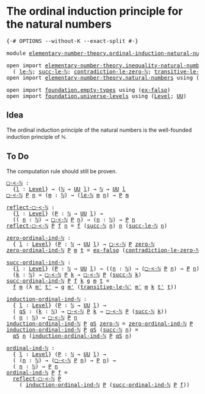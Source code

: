 # The ordinal induction principle for the natural numbers

<pre class="Agda"><a id="68" class="Symbol">{-#</a> <a id="72" class="Keyword">OPTIONS</a> <a id="80" class="Pragma">--without-K</a> <a id="92" class="Pragma">--exact-split</a> <a id="106" class="Symbol">#-}</a>

<a id="111" class="Keyword">module</a> <a id="118" href="elementary-number-theory.ordinal-induction-natural-numbers.html" class="Module">elementary-number-theory.ordinal-induction-natural-numbers</a> <a id="177" class="Keyword">where</a>

<a id="184" class="Keyword">open</a> <a id="189" class="Keyword">import</a> <a id="196" href="elementary-number-theory.inequality-natural-numbers.html" class="Module">elementary-number-theory.inequality-natural-numbers</a> <a id="248" class="Keyword">using</a>
  <a id="256" class="Symbol">(</a> <a id="258" href="elementary-number-theory.inequality-natural-numbers.html#7781" class="Function">le-ℕ</a><a id="262" class="Symbol">;</a> <a id="264" href="elementary-number-theory.inequality-natural-numbers.html#9002" class="Function">succ-le-ℕ</a><a id="273" class="Symbol">;</a> <a id="275" href="elementary-number-theory.inequality-natural-numbers.html#8245" class="Function">contradiction-le-zero-ℕ</a><a id="298" class="Symbol">;</a> <a id="300" href="elementary-number-theory.inequality-natural-numbers.html#8514" class="Function">transitive-le-ℕ&#39;</a><a id="316" class="Symbol">)</a>
<a id="318" class="Keyword">open</a> <a id="323" class="Keyword">import</a> <a id="330" href="elementary-number-theory.natural-numbers.html" class="Module">elementary-number-theory.natural-numbers</a> <a id="371" class="Keyword">using</a> <a id="377" class="Symbol">(</a><a id="378" href="elementary-number-theory.natural-numbers.html#1444" class="Datatype">ℕ</a><a id="379" class="Symbol">;</a> <a id="381" href="elementary-number-theory.natural-numbers.html#1465" class="InductiveConstructor">zero-ℕ</a><a id="387" class="Symbol">;</a> <a id="389" href="elementary-number-theory.natural-numbers.html#1478" class="InductiveConstructor">succ-ℕ</a><a id="395" class="Symbol">)</a>

<a id="398" class="Keyword">open</a> <a id="403" class="Keyword">import</a> <a id="410" href="foundation.empty-types.html" class="Module">foundation.empty-types</a> <a id="433" class="Keyword">using</a> <a id="439" class="Symbol">(</a><a id="440" href="foundation-core.empty-types.html#1147" class="Function">ex-falso</a><a id="448" class="Symbol">)</a>
<a id="450" class="Keyword">open</a> <a id="455" class="Keyword">import</a> <a id="462" href="foundation.universe-levels.html" class="Module">foundation.universe-levels</a> <a id="489" class="Keyword">using</a> <a id="495" class="Symbol">(</a><a id="496" href="Agda.Primitive.html#597" class="Postulate">Level</a><a id="501" class="Symbol">;</a> <a id="503" href="foundation-core.universe-levels.html#222" class="Primitive">UU</a><a id="505" class="Symbol">)</a>
</pre>
## Idea

The ordinal induction principle of the natural numbers is the well-founded induction principle of ℕ.

## To Do

The computation rule should still be proven.

<pre class="Agda"><a id="□-&lt;-ℕ"></a><a id="687" href="elementary-number-theory.ordinal-induction-natural-numbers.html#687" class="Function">□-&lt;-ℕ</a> <a id="693" class="Symbol">:</a>
  <a id="697" class="Symbol">{</a><a id="698" href="elementary-number-theory.ordinal-induction-natural-numbers.html#698" class="Bound">l</a> <a id="700" class="Symbol">:</a> <a id="702" href="Agda.Primitive.html#597" class="Postulate">Level</a><a id="707" class="Symbol">}</a> <a id="709" class="Symbol">→</a> <a id="711" class="Symbol">(</a><a id="712" href="elementary-number-theory.natural-numbers.html#1444" class="Datatype">ℕ</a> <a id="714" class="Symbol">→</a> <a id="716" href="foundation-core.universe-levels.html#222" class="Primitive">UU</a> <a id="719" href="elementary-number-theory.ordinal-induction-natural-numbers.html#698" class="Bound">l</a><a id="720" class="Symbol">)</a> <a id="722" class="Symbol">→</a> <a id="724" href="elementary-number-theory.natural-numbers.html#1444" class="Datatype">ℕ</a> <a id="726" class="Symbol">→</a> <a id="728" href="foundation-core.universe-levels.html#222" class="Primitive">UU</a> <a id="731" href="elementary-number-theory.ordinal-induction-natural-numbers.html#698" class="Bound">l</a>
<a id="733" href="elementary-number-theory.ordinal-induction-natural-numbers.html#687" class="Function">□-&lt;-ℕ</a> <a id="739" href="elementary-number-theory.ordinal-induction-natural-numbers.html#739" class="Bound">P</a> <a id="741" href="elementary-number-theory.ordinal-induction-natural-numbers.html#741" class="Bound">n</a> <a id="743" class="Symbol">=</a> <a id="745" class="Symbol">(</a><a id="746" href="elementary-number-theory.ordinal-induction-natural-numbers.html#746" class="Bound">m</a> <a id="748" class="Symbol">:</a> <a id="750" href="elementary-number-theory.natural-numbers.html#1444" class="Datatype">ℕ</a><a id="751" class="Symbol">)</a> <a id="753" class="Symbol">→</a> <a id="755" class="Symbol">(</a><a id="756" href="elementary-number-theory.inequality-natural-numbers.html#7781" class="Function">le-ℕ</a> <a id="761" href="elementary-number-theory.ordinal-induction-natural-numbers.html#746" class="Bound">m</a> <a id="763" href="elementary-number-theory.ordinal-induction-natural-numbers.html#741" class="Bound">n</a><a id="764" class="Symbol">)</a> <a id="766" class="Symbol">→</a> <a id="768" href="elementary-number-theory.ordinal-induction-natural-numbers.html#739" class="Bound">P</a> <a id="770" href="elementary-number-theory.ordinal-induction-natural-numbers.html#746" class="Bound">m</a>

<a id="reflect-□-&lt;-ℕ"></a><a id="773" href="elementary-number-theory.ordinal-induction-natural-numbers.html#773" class="Function">reflect-□-&lt;-ℕ</a> <a id="787" class="Symbol">:</a>
  <a id="791" class="Symbol">{</a><a id="792" href="elementary-number-theory.ordinal-induction-natural-numbers.html#792" class="Bound">l</a> <a id="794" class="Symbol">:</a> <a id="796" href="Agda.Primitive.html#597" class="Postulate">Level</a><a id="801" class="Symbol">}</a> <a id="803" class="Symbol">(</a><a id="804" href="elementary-number-theory.ordinal-induction-natural-numbers.html#804" class="Bound">P</a> <a id="806" class="Symbol">:</a> <a id="808" href="elementary-number-theory.natural-numbers.html#1444" class="Datatype">ℕ</a> <a id="810" class="Symbol">→</a> <a id="812" href="foundation-core.universe-levels.html#222" class="Primitive">UU</a> <a id="815" href="elementary-number-theory.ordinal-induction-natural-numbers.html#792" class="Bound">l</a><a id="816" class="Symbol">)</a> <a id="818" class="Symbol">→</a>
  <a id="822" class="Symbol">((</a> <a id="825" href="elementary-number-theory.ordinal-induction-natural-numbers.html#825" class="Bound">n</a> <a id="827" class="Symbol">:</a> <a id="829" href="elementary-number-theory.natural-numbers.html#1444" class="Datatype">ℕ</a><a id="830" class="Symbol">)</a> <a id="832" class="Symbol">→</a> <a id="834" href="elementary-number-theory.ordinal-induction-natural-numbers.html#687" class="Function">□-&lt;-ℕ</a> <a id="840" href="elementary-number-theory.ordinal-induction-natural-numbers.html#804" class="Bound">P</a> <a id="842" href="elementary-number-theory.ordinal-induction-natural-numbers.html#825" class="Bound">n</a><a id="843" class="Symbol">)</a> <a id="845" class="Symbol">→</a> <a id="847" class="Symbol">(</a><a id="848" href="elementary-number-theory.ordinal-induction-natural-numbers.html#848" class="Bound">n</a> <a id="850" class="Symbol">:</a> <a id="852" href="elementary-number-theory.natural-numbers.html#1444" class="Datatype">ℕ</a><a id="853" class="Symbol">)</a> <a id="855" class="Symbol">→</a> <a id="857" href="elementary-number-theory.ordinal-induction-natural-numbers.html#804" class="Bound">P</a> <a id="859" href="elementary-number-theory.ordinal-induction-natural-numbers.html#848" class="Bound">n</a>
<a id="861" href="elementary-number-theory.ordinal-induction-natural-numbers.html#773" class="Function">reflect-□-&lt;-ℕ</a> <a id="875" href="elementary-number-theory.ordinal-induction-natural-numbers.html#875" class="Bound">P</a> <a id="877" href="elementary-number-theory.ordinal-induction-natural-numbers.html#877" class="Bound">f</a> <a id="879" href="elementary-number-theory.ordinal-induction-natural-numbers.html#879" class="Bound">n</a> <a id="881" class="Symbol">=</a> <a id="883" href="elementary-number-theory.ordinal-induction-natural-numbers.html#877" class="Bound">f</a> <a id="885" class="Symbol">(</a><a id="886" href="elementary-number-theory.natural-numbers.html#1478" class="InductiveConstructor">succ-ℕ</a> <a id="893" href="elementary-number-theory.ordinal-induction-natural-numbers.html#879" class="Bound">n</a><a id="894" class="Symbol">)</a> <a id="896" href="elementary-number-theory.ordinal-induction-natural-numbers.html#879" class="Bound">n</a> <a id="898" class="Symbol">(</a><a id="899" href="elementary-number-theory.inequality-natural-numbers.html#9002" class="Function">succ-le-ℕ</a> <a id="909" href="elementary-number-theory.ordinal-induction-natural-numbers.html#879" class="Bound">n</a><a id="910" class="Symbol">)</a>

<a id="zero-ordinal-ind-ℕ"></a><a id="913" href="elementary-number-theory.ordinal-induction-natural-numbers.html#913" class="Function">zero-ordinal-ind-ℕ</a> <a id="932" class="Symbol">:</a>
  <a id="936" class="Symbol">{</a> <a id="938" href="elementary-number-theory.ordinal-induction-natural-numbers.html#938" class="Bound">l</a> <a id="940" class="Symbol">:</a> <a id="942" href="Agda.Primitive.html#597" class="Postulate">Level</a><a id="947" class="Symbol">}</a> <a id="949" class="Symbol">(</a><a id="950" href="elementary-number-theory.ordinal-induction-natural-numbers.html#950" class="Bound">P</a> <a id="952" class="Symbol">:</a> <a id="954" href="elementary-number-theory.natural-numbers.html#1444" class="Datatype">ℕ</a> <a id="956" class="Symbol">→</a> <a id="958" href="foundation-core.universe-levels.html#222" class="Primitive">UU</a> <a id="961" href="elementary-number-theory.ordinal-induction-natural-numbers.html#938" class="Bound">l</a><a id="962" class="Symbol">)</a> <a id="964" class="Symbol">→</a> <a id="966" href="elementary-number-theory.ordinal-induction-natural-numbers.html#687" class="Function">□-&lt;-ℕ</a> <a id="972" href="elementary-number-theory.ordinal-induction-natural-numbers.html#950" class="Bound">P</a> <a id="974" href="elementary-number-theory.natural-numbers.html#1465" class="InductiveConstructor">zero-ℕ</a>
<a id="981" href="elementary-number-theory.ordinal-induction-natural-numbers.html#913" class="Function">zero-ordinal-ind-ℕ</a> <a id="1000" href="elementary-number-theory.ordinal-induction-natural-numbers.html#1000" class="Bound">P</a> <a id="1002" href="elementary-number-theory.ordinal-induction-natural-numbers.html#1002" class="Bound">m</a> <a id="1004" href="elementary-number-theory.ordinal-induction-natural-numbers.html#1004" class="Bound">t</a> <a id="1006" class="Symbol">=</a> <a id="1008" href="foundation-core.empty-types.html#1147" class="Function">ex-falso</a> <a id="1017" class="Symbol">(</a><a id="1018" href="elementary-number-theory.inequality-natural-numbers.html#8245" class="Function">contradiction-le-zero-ℕ</a> <a id="1042" href="elementary-number-theory.ordinal-induction-natural-numbers.html#1002" class="Bound">m</a> <a id="1044" href="elementary-number-theory.ordinal-induction-natural-numbers.html#1004" class="Bound">t</a><a id="1045" class="Symbol">)</a>

<a id="succ-ordinal-ind-ℕ"></a><a id="1048" href="elementary-number-theory.ordinal-induction-natural-numbers.html#1048" class="Function">succ-ordinal-ind-ℕ</a> <a id="1067" class="Symbol">:</a>
  <a id="1071" class="Symbol">{</a><a id="1072" href="elementary-number-theory.ordinal-induction-natural-numbers.html#1072" class="Bound">l</a> <a id="1074" class="Symbol">:</a> <a id="1076" href="Agda.Primitive.html#597" class="Postulate">Level</a><a id="1081" class="Symbol">}</a> <a id="1083" class="Symbol">(</a><a id="1084" href="elementary-number-theory.ordinal-induction-natural-numbers.html#1084" class="Bound">P</a> <a id="1086" class="Symbol">:</a> <a id="1088" href="elementary-number-theory.natural-numbers.html#1444" class="Datatype">ℕ</a> <a id="1090" class="Symbol">→</a> <a id="1092" href="foundation-core.universe-levels.html#222" class="Primitive">UU</a> <a id="1095" href="elementary-number-theory.ordinal-induction-natural-numbers.html#1072" class="Bound">l</a><a id="1096" class="Symbol">)</a> <a id="1098" class="Symbol">→</a> <a id="1100" class="Symbol">((</a><a id="1102" href="elementary-number-theory.ordinal-induction-natural-numbers.html#1102" class="Bound">n</a> <a id="1104" class="Symbol">:</a> <a id="1106" href="elementary-number-theory.natural-numbers.html#1444" class="Datatype">ℕ</a><a id="1107" class="Symbol">)</a> <a id="1109" class="Symbol">→</a> <a id="1111" class="Symbol">(</a><a id="1112" href="elementary-number-theory.ordinal-induction-natural-numbers.html#687" class="Function">□-&lt;-ℕ</a> <a id="1118" href="elementary-number-theory.ordinal-induction-natural-numbers.html#1084" class="Bound">P</a> <a id="1120" href="elementary-number-theory.ordinal-induction-natural-numbers.html#1102" class="Bound">n</a><a id="1121" class="Symbol">)</a> <a id="1123" class="Symbol">→</a> <a id="1125" href="elementary-number-theory.ordinal-induction-natural-numbers.html#1084" class="Bound">P</a> <a id="1127" href="elementary-number-theory.ordinal-induction-natural-numbers.html#1102" class="Bound">n</a><a id="1128" class="Symbol">)</a> <a id="1130" class="Symbol">→</a>
  <a id="1134" class="Symbol">(</a><a id="1135" href="elementary-number-theory.ordinal-induction-natural-numbers.html#1135" class="Bound">k</a> <a id="1137" class="Symbol">:</a> <a id="1139" href="elementary-number-theory.natural-numbers.html#1444" class="Datatype">ℕ</a><a id="1140" class="Symbol">)</a> <a id="1142" class="Symbol">→</a> <a id="1144" href="elementary-number-theory.ordinal-induction-natural-numbers.html#687" class="Function">□-&lt;-ℕ</a> <a id="1150" href="elementary-number-theory.ordinal-induction-natural-numbers.html#1084" class="Bound">P</a> <a id="1152" href="elementary-number-theory.ordinal-induction-natural-numbers.html#1135" class="Bound">k</a> <a id="1154" class="Symbol">→</a> <a id="1156" href="elementary-number-theory.ordinal-induction-natural-numbers.html#687" class="Function">□-&lt;-ℕ</a> <a id="1162" href="elementary-number-theory.ordinal-induction-natural-numbers.html#1084" class="Bound">P</a> <a id="1164" class="Symbol">(</a><a id="1165" href="elementary-number-theory.natural-numbers.html#1478" class="InductiveConstructor">succ-ℕ</a> <a id="1172" href="elementary-number-theory.ordinal-induction-natural-numbers.html#1135" class="Bound">k</a><a id="1173" class="Symbol">)</a>
<a id="1175" href="elementary-number-theory.ordinal-induction-natural-numbers.html#1048" class="Function">succ-ordinal-ind-ℕ</a> <a id="1194" href="elementary-number-theory.ordinal-induction-natural-numbers.html#1194" class="Bound">P</a> <a id="1196" href="elementary-number-theory.ordinal-induction-natural-numbers.html#1196" class="Bound">f</a> <a id="1198" href="elementary-number-theory.ordinal-induction-natural-numbers.html#1198" class="Bound">k</a> <a id="1200" href="elementary-number-theory.ordinal-induction-natural-numbers.html#1200" class="Bound">g</a> <a id="1202" href="elementary-number-theory.ordinal-induction-natural-numbers.html#1202" class="Bound">m</a> <a id="1204" href="elementary-number-theory.ordinal-induction-natural-numbers.html#1204" class="Bound">t</a> <a id="1206" class="Symbol">=</a>
  <a id="1210" href="elementary-number-theory.ordinal-induction-natural-numbers.html#1196" class="Bound">f</a> <a id="1212" href="elementary-number-theory.ordinal-induction-natural-numbers.html#1202" class="Bound">m</a> <a id="1214" class="Symbol">(λ</a> <a id="1217" href="elementary-number-theory.ordinal-induction-natural-numbers.html#1217" class="Bound">m&#39;</a> <a id="1220" href="elementary-number-theory.ordinal-induction-natural-numbers.html#1220" class="Bound">t&#39;</a> <a id="1223" class="Symbol">→</a> <a id="1225" href="elementary-number-theory.ordinal-induction-natural-numbers.html#1200" class="Bound">g</a> <a id="1227" href="elementary-number-theory.ordinal-induction-natural-numbers.html#1217" class="Bound">m&#39;</a> <a id="1230" class="Symbol">(</a><a id="1231" href="elementary-number-theory.inequality-natural-numbers.html#8514" class="Function">transitive-le-ℕ&#39;</a> <a id="1248" href="elementary-number-theory.ordinal-induction-natural-numbers.html#1217" class="Bound">m&#39;</a> <a id="1251" href="elementary-number-theory.ordinal-induction-natural-numbers.html#1202" class="Bound">m</a> <a id="1253" href="elementary-number-theory.ordinal-induction-natural-numbers.html#1198" class="Bound">k</a> <a id="1255" href="elementary-number-theory.ordinal-induction-natural-numbers.html#1220" class="Bound">t&#39;</a> <a id="1258" href="elementary-number-theory.ordinal-induction-natural-numbers.html#1204" class="Bound">t</a><a id="1259" class="Symbol">))</a>

<a id="induction-ordinal-ind-ℕ"></a><a id="1263" href="elementary-number-theory.ordinal-induction-natural-numbers.html#1263" class="Function">induction-ordinal-ind-ℕ</a> <a id="1287" class="Symbol">:</a>
  <a id="1291" class="Symbol">{</a> <a id="1293" href="elementary-number-theory.ordinal-induction-natural-numbers.html#1293" class="Bound">l</a> <a id="1295" class="Symbol">:</a> <a id="1297" href="Agda.Primitive.html#597" class="Postulate">Level</a><a id="1302" class="Symbol">}</a> <a id="1304" class="Symbol">(</a><a id="1305" href="elementary-number-theory.ordinal-induction-natural-numbers.html#1305" class="Bound">P</a> <a id="1307" class="Symbol">:</a> <a id="1309" href="elementary-number-theory.natural-numbers.html#1444" class="Datatype">ℕ</a> <a id="1311" class="Symbol">→</a> <a id="1313" href="foundation-core.universe-levels.html#222" class="Primitive">UU</a> <a id="1316" href="elementary-number-theory.ordinal-induction-natural-numbers.html#1293" class="Bound">l</a><a id="1317" class="Symbol">)</a> <a id="1319" class="Symbol">→</a>
  <a id="1323" class="Symbol">(</a> <a id="1325" href="elementary-number-theory.ordinal-induction-natural-numbers.html#1325" class="Bound">qS</a> <a id="1328" class="Symbol">:</a> <a id="1330" class="Symbol">(</a><a id="1331" href="elementary-number-theory.ordinal-induction-natural-numbers.html#1331" class="Bound">k</a> <a id="1333" class="Symbol">:</a> <a id="1335" href="elementary-number-theory.natural-numbers.html#1444" class="Datatype">ℕ</a><a id="1336" class="Symbol">)</a> <a id="1338" class="Symbol">→</a> <a id="1340" href="elementary-number-theory.ordinal-induction-natural-numbers.html#687" class="Function">□-&lt;-ℕ</a> <a id="1346" href="elementary-number-theory.ordinal-induction-natural-numbers.html#1305" class="Bound">P</a> <a id="1348" href="elementary-number-theory.ordinal-induction-natural-numbers.html#1331" class="Bound">k</a> <a id="1350" class="Symbol">→</a> <a id="1352" href="elementary-number-theory.ordinal-induction-natural-numbers.html#687" class="Function">□-&lt;-ℕ</a> <a id="1358" href="elementary-number-theory.ordinal-induction-natural-numbers.html#1305" class="Bound">P</a> <a id="1360" class="Symbol">(</a><a id="1361" href="elementary-number-theory.natural-numbers.html#1478" class="InductiveConstructor">succ-ℕ</a> <a id="1368" href="elementary-number-theory.ordinal-induction-natural-numbers.html#1331" class="Bound">k</a><a id="1369" class="Symbol">))</a>
  <a id="1374" class="Symbol">(</a> <a id="1376" href="elementary-number-theory.ordinal-induction-natural-numbers.html#1376" class="Bound">n</a> <a id="1378" class="Symbol">:</a> <a id="1380" href="elementary-number-theory.natural-numbers.html#1444" class="Datatype">ℕ</a><a id="1381" class="Symbol">)</a> <a id="1383" class="Symbol">→</a> <a id="1385" href="elementary-number-theory.ordinal-induction-natural-numbers.html#687" class="Function">□-&lt;-ℕ</a> <a id="1391" href="elementary-number-theory.ordinal-induction-natural-numbers.html#1305" class="Bound">P</a> <a id="1393" href="elementary-number-theory.ordinal-induction-natural-numbers.html#1376" class="Bound">n</a>
<a id="1395" href="elementary-number-theory.ordinal-induction-natural-numbers.html#1263" class="Function">induction-ordinal-ind-ℕ</a> <a id="1419" href="elementary-number-theory.ordinal-induction-natural-numbers.html#1419" class="Bound">P</a> <a id="1421" href="elementary-number-theory.ordinal-induction-natural-numbers.html#1421" class="Bound">qS</a> <a id="1424" href="elementary-number-theory.natural-numbers.html#1465" class="InductiveConstructor">zero-ℕ</a> <a id="1431" class="Symbol">=</a> <a id="1433" href="elementary-number-theory.ordinal-induction-natural-numbers.html#913" class="Function">zero-ordinal-ind-ℕ</a> <a id="1452" href="elementary-number-theory.ordinal-induction-natural-numbers.html#1419" class="Bound">P</a> 
<a id="1455" href="elementary-number-theory.ordinal-induction-natural-numbers.html#1263" class="Function">induction-ordinal-ind-ℕ</a> <a id="1479" href="elementary-number-theory.ordinal-induction-natural-numbers.html#1479" class="Bound">P</a> <a id="1481" href="elementary-number-theory.ordinal-induction-natural-numbers.html#1481" class="Bound">qS</a> <a id="1484" class="Symbol">(</a><a id="1485" href="elementary-number-theory.natural-numbers.html#1478" class="InductiveConstructor">succ-ℕ</a> <a id="1492" href="elementary-number-theory.ordinal-induction-natural-numbers.html#1492" class="Bound">n</a><a id="1493" class="Symbol">)</a> <a id="1495" class="Symbol">=</a>
  <a id="1499" href="elementary-number-theory.ordinal-induction-natural-numbers.html#1481" class="Bound">qS</a> <a id="1502" href="elementary-number-theory.ordinal-induction-natural-numbers.html#1492" class="Bound">n</a> <a id="1504" class="Symbol">(</a><a id="1505" href="elementary-number-theory.ordinal-induction-natural-numbers.html#1263" class="Function">induction-ordinal-ind-ℕ</a> <a id="1529" href="elementary-number-theory.ordinal-induction-natural-numbers.html#1479" class="Bound">P</a> <a id="1531" href="elementary-number-theory.ordinal-induction-natural-numbers.html#1481" class="Bound">qS</a> <a id="1534" href="elementary-number-theory.ordinal-induction-natural-numbers.html#1492" class="Bound">n</a><a id="1535" class="Symbol">)</a>

<a id="ordinal-ind-ℕ"></a><a id="1538" href="elementary-number-theory.ordinal-induction-natural-numbers.html#1538" class="Function">ordinal-ind-ℕ</a> <a id="1552" class="Symbol">:</a>
  <a id="1556" class="Symbol">{</a> <a id="1558" href="elementary-number-theory.ordinal-induction-natural-numbers.html#1558" class="Bound">l</a> <a id="1560" class="Symbol">:</a> <a id="1562" href="Agda.Primitive.html#597" class="Postulate">Level</a><a id="1567" class="Symbol">}</a> <a id="1569" class="Symbol">(</a><a id="1570" href="elementary-number-theory.ordinal-induction-natural-numbers.html#1570" class="Bound">P</a> <a id="1572" class="Symbol">:</a> <a id="1574" href="elementary-number-theory.natural-numbers.html#1444" class="Datatype">ℕ</a> <a id="1576" class="Symbol">→</a> <a id="1578" href="foundation-core.universe-levels.html#222" class="Primitive">UU</a> <a id="1581" href="elementary-number-theory.ordinal-induction-natural-numbers.html#1558" class="Bound">l</a><a id="1582" class="Symbol">)</a> <a id="1584" class="Symbol">→</a>
  <a id="1588" class="Symbol">(</a> <a id="1590" class="Symbol">(</a><a id="1591" href="elementary-number-theory.ordinal-induction-natural-numbers.html#1591" class="Bound">n</a> <a id="1593" class="Symbol">:</a> <a id="1595" href="elementary-number-theory.natural-numbers.html#1444" class="Datatype">ℕ</a><a id="1596" class="Symbol">)</a> <a id="1598" class="Symbol">→</a> <a id="1600" class="Symbol">(</a><a id="1601" href="elementary-number-theory.ordinal-induction-natural-numbers.html#687" class="Function">□-&lt;-ℕ</a> <a id="1607" href="elementary-number-theory.ordinal-induction-natural-numbers.html#1570" class="Bound">P</a> <a id="1609" href="elementary-number-theory.ordinal-induction-natural-numbers.html#1591" class="Bound">n</a><a id="1610" class="Symbol">)</a> <a id="1612" class="Symbol">→</a> <a id="1614" href="elementary-number-theory.ordinal-induction-natural-numbers.html#1570" class="Bound">P</a> <a id="1616" href="elementary-number-theory.ordinal-induction-natural-numbers.html#1591" class="Bound">n</a><a id="1617" class="Symbol">)</a> <a id="1619" class="Symbol">→</a>
  <a id="1623" class="Symbol">(</a> <a id="1625" href="elementary-number-theory.ordinal-induction-natural-numbers.html#1625" class="Bound">n</a> <a id="1627" class="Symbol">:</a> <a id="1629" href="elementary-number-theory.natural-numbers.html#1444" class="Datatype">ℕ</a><a id="1630" class="Symbol">)</a> <a id="1632" class="Symbol">→</a> <a id="1634" href="elementary-number-theory.ordinal-induction-natural-numbers.html#1570" class="Bound">P</a> <a id="1636" href="elementary-number-theory.ordinal-induction-natural-numbers.html#1625" class="Bound">n</a>
<a id="1638" href="elementary-number-theory.ordinal-induction-natural-numbers.html#1538" class="Function">ordinal-ind-ℕ</a> <a id="1652" href="elementary-number-theory.ordinal-induction-natural-numbers.html#1652" class="Bound">P</a> <a id="1654" href="elementary-number-theory.ordinal-induction-natural-numbers.html#1654" class="Bound">f</a> <a id="1656" class="Symbol">=</a>
  <a id="1660" href="elementary-number-theory.ordinal-induction-natural-numbers.html#773" class="Function">reflect-□-&lt;-ℕ</a> <a id="1674" href="elementary-number-theory.ordinal-induction-natural-numbers.html#1652" class="Bound">P</a>
    <a id="1680" class="Symbol">(</a> <a id="1682" href="elementary-number-theory.ordinal-induction-natural-numbers.html#1263" class="Function">induction-ordinal-ind-ℕ</a> <a id="1706" href="elementary-number-theory.ordinal-induction-natural-numbers.html#1652" class="Bound">P</a> <a id="1708" class="Symbol">(</a><a id="1709" href="elementary-number-theory.ordinal-induction-natural-numbers.html#1048" class="Function">succ-ordinal-ind-ℕ</a> <a id="1728" href="elementary-number-theory.ordinal-induction-natural-numbers.html#1652" class="Bound">P</a> <a id="1730" href="elementary-number-theory.ordinal-induction-natural-numbers.html#1654" class="Bound">f</a><a id="1731" class="Symbol">))</a>
</pre>